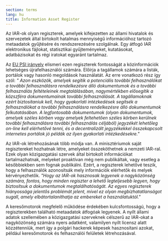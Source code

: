 ```yaml
---
section: terms
lang: hu
title: Information Asset Register
---
```


Az IAR-ok olyan regiszterek, amelyek kifejezetten az állami hivatalok és szervezetek által birtokolt hatalmas mennyiségű információhoz tartozó metaadatok gyűjtésére és rendszerezésére szolgálnak. Egy átfogó IAR elektronikus fájlokat, statisztikai gyűjteményeket, kutatásokat, adatbázisokat és régi iratokat egyaránt tartalmaz.

Az [EU PSI irányelv](../eu-psi-directive/) elismeri ezen regiszterek fontosságát a közinformációk lehetséges újrafelhasználói számára. Előírja a tagállamok számára a listák, portálok vagy hasonló megoldások használatát. Az erre vonatkozó rész így szól: _" Azon eszközök, amelyek segítik a potenciális további felhasználókat a további felhasználásra rendelkezésre álló dokumentumok és a további felhasználás feltételeinek megtalálásában, nagymértékben elősegítik a közszféra dokumentumainak további felhasználását. A tagállamoknak ezért biztosítaniuk kell, hogy gyakorlati intézkedések segítsék a felhasználókat a további felhasználásra rendelkezésre álló dokumentumok felkutatásában. A legfontosabb dokumentumok (olyan dokumentumok, amelyek széles körben vagy amelyek feltehetően széles körben kerülnek további felhasználásra további felhasználás céljából) jegyzékét lehetőleg on-line kell elérhetővé tenni, és a decentralizált jegyzékekkel összekapcsolt internetes portálok jó példák az ilyen gyakorlati intézkedésekre."_

Az IAR-ok létrehozásának több módja van. A minisztériumok saját regisztereket hozhatnak létre, amelyeket összeköthetnek a nemzeti IAR-ral. Ezek olyan közigazgatási szervek által birtokolt információkat tartalmazhatnak, melyeket proaktívan még nem publikáltak, vagy esetleg a későbbiekben sem fognak publikálni. Ezért, a regiszterek lehetővé teszik, hogy a felhasználók azonosítsák mely információk elérhetők és melyek kérvényezhetők. _"Hogy az IAR-ok hasznosak legyenek a nagyközönség számára, fontos, hogy minden regiszter a lehető legteljesebb legyen, hogy biztosítsuk a dokumentumok megtalálhatóságát. Az egyes regiszterek hiányossága jelentős problémát jelent, mivel ez olyan megbízhatatlanságot sugall, amely elbátortalaníthatja az embereket a használatuktól."_

A keresőmotorok megfelelő működése érdekében kulcsfontosságú, hogy a regiszterekben található metaadatok átfogóak legyenek. A nyílt állami adatok szellemében a közigazgatási szerveknek célszerű az IAR-okat a nagyközönség számára nyers adatként, valamilyen nyílt licensz alatt közzétenniük, mert így a polgári hackerek képesek hasznosítani azokat, például keresőmotorok és felhasználói felületek létrehozásával.
